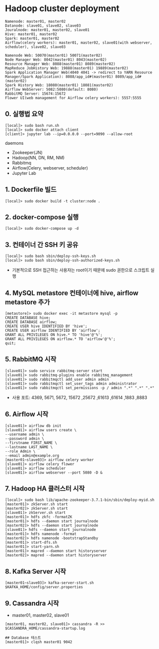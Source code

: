 # Hadoop cluster deployment

```
Namenode: master01, master02
Datanode: slave01, slave02, slave03
Jouralnode: master01, master02, slave01
Hive: master01, master02
Spark: master01, master02
Airflow(celery workers): master01, master02, slave01(with webserver, scheduler), slave02, slave03

Namenode Web: 50070(master01) 50071(master02)
Node Manager Web: 8042(master01) 8043(master02)
Resource Manager Web: 8088(master01) 8089(master02)
MapReduce JobHistory Web: 19888(master01) 19889(master02)
Spark Application Manager Web(4040 4041 -> redirect to YARN Resource Manager/Spark Application): 8088/app_id#(master01) 8089/app_id#(master02)
Spark History Web: 18080(master01) 18081(master02)
Airflow WebServer: 5082:5080(default: 8080)
RabbitMQ Server: 15674:15672
Flower UI(web management for Airflow celery workers): 5557:5555
```

## 0. 실행법 요약
```
[local]> sudo bash run.sh
[local]> sudo docker attach client
[client]> jupyter lab --ip=0.0.0.0 --port=9090 --allow-root
```
daemons
- Zookeeper(JN)
- Hadoop(NN, DN, RM, NM)
- Rabbitmq
- Airflow(Celery, webserver, scheduler)
- Jupyter Lab


## 1. Dockerfile 빌드
```
[local]> sudo docker build -t cluster:node .
```

## 2. docker-compose 실행
```
[local]> sudo docker-compose up -d
```

## 3. 컨테이너 간 SSH 키 공유
```
[local]> sudo bash sbin/deploy-ssh-keys.sh
[local]> sudo bash sbin/deploy-ssh-authorized-keys.sh
```
* 기본적으로 SSH 접근하는 사용자는 root이기 때문에 sudo 권한으로 스크립트 실행

## 4. MySQL metastore 컨테이너에 hive, airflow metastore 추가
```
[metastore]> sudo docker exec -it metastore mysql -p
CREATE DATABASE hive;
CREATE DATABASE airflow;
CREATE USER hive IDENTIFIED BY 'hive';
CREATE USER airflow IDENTIFIED BY 'airflow';
GRANT ALL PRIVILEGES ON hive.* TO 'hive'@'%';
GRANT ALL PRIVILEGES ON airflow.* TO 'airflow'@'%';
quit;
```

## 5. RabbitMQ 시작
```
[slave01]> sudo service rabbitmq-server start
[slave01]> sudo rabbitmq-plugins enable rabbitmq_management
[slave01]> sudo rabbitmqctl add_user admin admin
[slave01]> sudo rabbitmqctl set_user_tags admin administrator
[slave01]> sudo rabbitmqctl set_permissions -p / admin ".*" ".*" ".*"
```
* 사용 포트: 4369, 5671, 5672, 15672 ,25672 ,61613 ,61614 ,1883 ,8883

## 6. Airflow 시작
```
[slave01]> airflow db init
[slave01]> airflow users create \
--username admin \
--password admin \
--firstname FIRST_NAME \
--lastname LAST_NAME \
--role Admin \
--email admin@example.org
[master01~slave03]> airflow celery worker
[slave01]> airflow celery flower
[slave01]> airflow scheduler
[slave01]> airflow webserver --port 5080 -D &
```

## 7. Hadoop HA 클러스터 시작
```
[local]> sudo bash lib/apache-zookeeper-3.7.1-bin/sbin/deploy-myid.sh
[master01]> zkServer.sh start
[master02]> zkServer.sh start
[slave01]> zkServer.sh start
[master01]> hdfs zkfc -formatZK
[master01]> hdfs --daemon start journalnode
[master02]> hdfs --daemon start journalnode
[slave01]> hdfs --daemon start journalnode
[master01]> hdfs namenode -format
[master02]> hdfs namenode -bootstrapStandby
[master01]> start-dfs.sh
[master01]> start-yarn.sh
[master01]> mapred --daemon start historyserver
[master02]> mapred --daemon start historyserver
```

## 8. Kafka Server 시작
```
[master01~slave03]> kafka-server-start.sh $KAFKA_HOME/config/server.properties
```

## 9. Cassandra 시작
- master01, master02, slave01
```
[master01, master02, slave01]> cassandra -R >> $CASSANDRA_HOME/cassandra-startup.log

## Database 테스트
[master01]> clqsh master01 9042
```